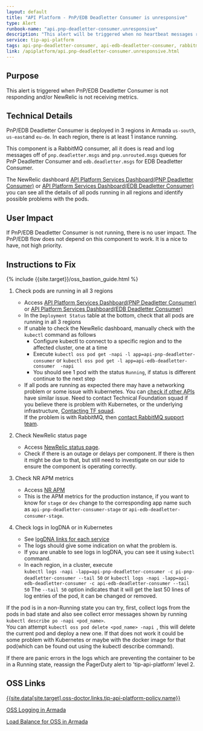 ```yaml
---
layout: default
title: "API Platform - PnP/EDB Deadletter Consumer is unresponsive"
type: Alert
runbook-name: "api.pnp-deadletter-consumer.unresponsive"
description: "This alert will be triggered when no heartbeat messages reach NewRelic"
service: tip-api-platform
tags: api-pnp-deadletter-consumer, api-edb-deadletter-consumer, rabbitmq, consumer, pnp, edb
link: /apiplatform/api.pnp-deadletter-consumer.unresponsive.html
---
```


## Purpose
This alert is triggered when PnP/EDB Deadletter Consumer is not responding and/or NewRelic is not receiving metrics.  

## Technical Details
PnP/EDB Deadletter Consumer is deployed in 3 regions in Armada `us-south`, `us-east`and `eu-de`. In each region, there is at least 1 instance running.  

This component is a RabbitMQ consumer, all it does is read and log messages off of `pnp.deadletter.msgs` and `pnp.unrouted.msgs` queues for PnP Deadletter Consumer and `edb.deadletter.msgs` for EDB Deadletter Consumer.  

The NewRelic dashboard [API Platform Services Dashboard(PNP Deadletter Consumer)]({{site.data[site.target].oss-apiplatform.links.new-relic-insight.link}}/accounts/1926897/dashboards/572530?filters=%255B%257B%2522key%2522%253A%2522deploymentName%2522%252C%2522value%2522%253A%2522api-pnp-deadletter-consumer%2522%257D%255D) or [API Platform Services Dashboard(EDB Deadletter Consumer)]({{site.data[site.target].oss-apiplatform.links.new-relic-insight.link}}/accounts/1926897/dashboards/572530?filters=%255B%257B%2522key%2522%253A%2522deploymentName%2522%252C%2522value%2522%253A%2522api-edb-deadletter-consumer%2522%257D%255D) you can see all the details of all pods running in all regions and identify possible problems with the pods.  



## User Impact
If PnP/EDB Deadletter Consumer is not running, there is no user impact. The PnP/EDB flow does not depend on this component to work. It is a nice to have, not high priority.   

## Instructions to Fix

{% include {{site.target}}/oss_bastion_guide.html %}

1. Check pods are running in all 3 regions
    - Access [API Platform Services Dashboard(PNP Deadletter Consumer)]({{site.data[site.target].oss-apiplatform.links.new-relic-insight.link}}/accounts/1926897/dashboards/572530?filters=%255B%257B%2522key%2522%253A%2522deploymentName%2522%252C%2522value%2522%253A%2522api-pnp-deadletter-consumer%2522%257D%255D) or [API Platform Services Dashboard(EDB Deadletter Consumer)]({{site.data[site.target].oss-apiplatform.links.new-relic-insight.link}}/accounts/1926897/dashboards/572530?filters=%255B%257B%2522key%2522%253A%2522deploymentName%2522%252C%2522value%2522%253A%2522api-edb-deadletter-consumer%2522%257D%255D)
    - In the `Deployment Status` table at the bottom, check that all pods are running in all 3 regions
    - If unable to check the NewRelic dashboard, manually check with the `kubectl` command as follows
        - Configure kubectl to connect to a specific region and to the affected cluster, one at a time
        - Execute `kubectl oss pod get -napi -l app=api-pnp-deadletter-consumer` or `kubectl oss pod get -l app=api-edb-deadletter-consumer  -napi`
        - You should see 1 pod with the status `Running`, if status is different continue to the next step
    - If all pods are running as expected there may have a networking problem or some issue with kubernetes. You can [check if other APIs]({{site.baseurl}}/docs/runbooks/apiplatform/How_To/APIs_PnP_Healthz_Paths.html) have similar issue. Need to contact Technical Foundation squad if you believe there is problem with Kubernetes, or the underlying infrastructure, [Contacting TF squad]({{site.baseurl}}/docs/runbooks/apiplatform/ibm/Contact_Technical_Foundation.html).  
    If the problem is with RabbitMQ, then [contact RabbitMQ support team]({{site.baseurl}}/docs/runbooks/apiplatform/ibm/Contact_RabbitMQ_team.html).

2. Check NewRelic status page
    - Access [NewRelic status page]({{site.data[site.target].oss-apiplatform.links.new-relic-status.link}}).
    - Check if there is an outage or delays per component. If there is then it might be due to that, but still need to investigate on our side to ensure the component is operating correctly.

3. Check NR APM metrics
    - Access [NR APM]({{site.data[site.target].oss-apiplatform.links.new-relic.link}}/accounts/1926897/applications/167237692)  
    - This is the APM metrics for the production instance, if you want to know for `stage` or `dev` change to the corresponding app name such as `api-pnp-deadletter-consumer-stage` or `api-edb-deadletter-consumer-stage`.  

4. Check logs in logDNA or in Kubernetes  
    - See [logDNA links for each service]({{site.baseurl}}/docs/runbooks/apiplatform/ibm/PNP_logDNA_links.html)
    - The logs should give some indication on what the problem is.
    - If you are unable to see logs in logDNA, you can see it using `kubectl` command.
    - In each region, in a cluster, execute  
    `kubectl logs -napi -lapp=api-pnp-deadletter-consumer -c pi-pnp-deadletter-consumer --tail 50` or `kubectl logs -napi -lapp=api-edb-deadletter-consumer -c api-edb-deadletter-consumer --tail 50`
    The `--tail 50` option indicates that it will get the last 50 lines of log entries of the pod, it can be changed or removed.  

If the pod is in a non-Running state you can try, first, collect logs from the pods in bad state and also see collect error messages shown by running `kubectl describe po -napi <pod_name>`.  
You can attempt `kubectl oss pod delete <pod_name> -napi `, this will delete the current pod and deploy a new one. If that does not work it could be some problem with Kubernetes or maybe with the docker image for that pod(which can be found out using the kubectl describe command).

If there are panic errors in the logs which are preventing the container to be in a Running state, reassign the PagerDuty alert to 'tip-api-platform' level 2.

## OSS Links
[{{site.data[site.target].oss-doctor.links.tip-api-platform-policy.name}}]({{site.data[site.target].oss-doctor.links.tip-api-platform-policy.link}})

[OSS Logging in Armada]({{site.data[site.target].oss-apiplatform.links.oss-logging-armada.link}})

[Load Balance for OSS in Armada]({{site.data[site.target].oss-apiplatform.links.oss-lb-armada.link}})
